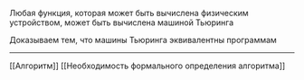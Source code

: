 Любая функция, которая может быть вычислена физическим устройством, может быть вычислена машиной Тьюринга

Доказываем тем, что машины Тьюринга эквивалентны программам

---
[[Алгоритм]] [[Необходимость формального определения алгоритма]]